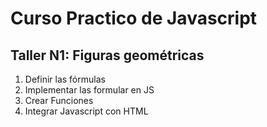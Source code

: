 # Curso Practico de Javascript

## **Taller N1: Figuras geométricas**
1. Definir las fórmulas
2. Implementar las formular en JS
3. Crear Funciones 
4. Integrar Javascript con HTML

